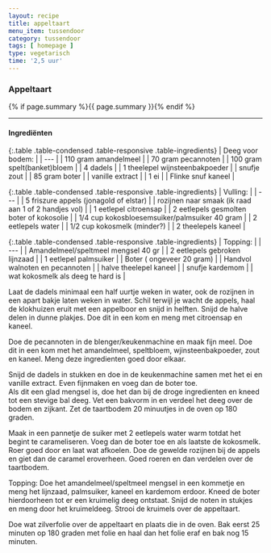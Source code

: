 ```yaml
---
layout: recipe
title: appeltaart
menu_item: tussendoor
category: tussendoor
tags: [ homepage ]
type: vegetarisch
time: '2,5 uur'
---
```


### Appeltaart

{% if page.summary %}{{ page.summary }}{% endif %}

---

#### Ingredi&euml;nten

{:.table .table-condensed .table-responsive .table-ingredients}
| Deeg voor bodem: |
| --- |
| 110 gram amandelmeel |
| 70 gram pecannoten |
| 100 gram spelt(banket)bloem |
| 4 dadels |
| 1 theelepel wijnsteenbakpoeder |
| snufje zout |
| 85 gram boter |
| vanille extract |
| 1 ei |
| Flinke snuf kaneel |


{:.table .table-condensed .table-responsive .table-ingredients}
| Vulling: |
| --- |
| 5 friszure appels (jonagold of elstar) |
| rozijnen naar smaak (ik raad aan 1 of 2 handjes vol) |
| 1 eetlepel citroensap |
| 2 eetlepels gesmolten boter of  kokosolie |
| 1/4 cup kokosbloesemsuiker/palmsuiker 40 gram |
| 2 eetlepels water |
| 1/2 cup kokosmelk (minder?) |
| 2 theelepels kaneel |


{:.table .table-condensed .table-responsive .table-ingredients}
| Topping: |
| --- |
| Amandelmeel/speltmeel mengsel 40 gr |
| 2 eetlepels gebroken lijnzaad |
| 1 eetlepel palmsuiker |
| Boter ( ongeveer 20 gram) |
| Handvol walnoten en pecannoten |
| halve theelepel kaneel |
| snufje kardemom |
| wat kokosmelk als deeg te hard is |

Laat de dadels minimaal een half uurtje weken in water, ook de rozijnen in een apart bakje laten weken in water.
Schil terwijl je wacht de appels, haal de klokhuizen eruit met een appelboor en snijd in helften.
Snijd de halve delen in dunne plakjes. Doe dit in een kom en meng met citroensap en kaneel.

Doe de pecannoten in de blenger/keukenmachine en maak fijn meel.
Doe dit in een kom met het amandelmeel, speltbloem, wjinsteenbakpoeder, zout en kaneel. Meng deze ingredienten goed door elkaar.

Snijd de dadels in stukken en doe in de keukenmachine samen met het ei en vanille extract.
Even fijnmaken en voeg dan de boter toe.  
Als dit een glad mengsel is, doe het dan bij de droge ingredienten en kneed tot een stevige bal deeg. 
Vet een bakvorm in en verdeel het deeg over de bodem en zijkant.
Zet de taartbodem 20 minuutjes in de oven op 180 graden.

Maak in een pannetje de suiker met 2 eetlepels water warm totdat het begint te carameliseren.
Voeg dan de boter toe en als laatste de kokosmelk. Roer goed door en laat wat afkoelen.
Doe de gewelde rozijnen bij de appels en giet dan de caramel eroverheen. Goed roeren en dan verdelen over de taartbodem.

Topping:
Doe het amandelmeel/speltmeel mengsel in een kommetje en meng het lijnzaad, palmsuiker, kaneel en kardemom erdoor. Kneed de boter hierdoorheen tot er een kruimelig deeg ontstaat. Snijd de noten in stukjes en meng door het kruimeldeeg. Strooi de kruimels over de appeltaart.

Doe wat zilverfolie over de appeltaart en plaats die in de oven. Bak eerst 25 minuten op 180 graden met folie en haal dan het folie eraf en bak nog 15 minuten.
